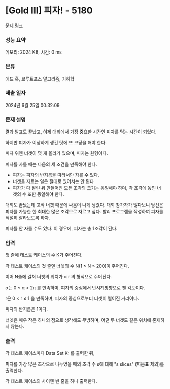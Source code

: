 # [Gold III] 피자! - 5180 

[문제 링크](https://www.acmicpc.net/problem/5180) 

### 성능 요약

메모리: 2024 KB, 시간: 0 ms

### 분류

애드 혹, 브루트포스 알고리즘, 기하학

### 제출 일자

2024년 6월 25일 00:32:09

### 문제 설명

<p>결과 발표도 끝났고, 이제 대회에서 가장 중요한 시간인 피자를 먹는 시간이 되었다.</p>

<p>하지만 피자가 이상하게 생긴 탓에 또 코딩을 해야 한다.</p>

<p>피자 위엔 너겟이 몇 개 올라가 있으며, 피자는 원형이다.</p>

<p>피자를 자를 때는 다음의 세 조건을 만족해야 한다.</p>

<ul>
	<li>피자는 피자의 반지름을 따라서만 자를 수 있다.</li>
	<li>너겟을 자르는 일은 절대로 있어서는 안 된다</li>
	<li>피자가 다 잘린 뒤 만들어진 모든 조각의 크기는 동일해야 하며, 각 조각에 놓인 너겟의 수 또한 동일해야 한다.</li>
</ul>

<p>대회도 끝났는데 고작 너겟 때문에 싸움이 나게 생겼다. 대회 참가자가 많다보니 당신은 피자를 가능한 한 최대한 많은 조각으로 자르고 싶다. 빨리 프로그램을 작성하여 피자를 적절히 잘라보도록 하자.</p>

<p>피자를 안 자를 수도 있다. 이 경우에, 피자는 총 1조각이 된다.</p>

### 입력 

 <p>첫 줄에 테스트 케이스의 수 K가 주어진다.</p>

<p>각 테스트 케이스의 첫 줄엔 너겟의 수 N(1 ≤ N ≤ 200)이 주어진다.</p>

<p>이어 N줄에 걸쳐 너겟의 위치가 α r 의 형식으로 주어진다.</p>

<p>α는 0 ≤ α < 2π 를 만족하며, 피자의 중심에서 반시계방향으로 잰 각도이다.</p>

<p>r은 0 < r ≤ 1 을 만족하며, 피자의 중심으로부터 너겟이 떨어진 거리이다.</p>

<p>피자의 반지름은 1이다.</p>

<p>너겟은 매우 작은 하나의 점으로 생각해도 무방하며, 어떤 두 너겟도 같은 위치에 존재하지 않는다.</p>

### 출력 

 <p>각 테스트 케이스마다 Data Set K: 를 출력한 뒤,</p>

<p>피자를 가장 많은 조각으로 나누었을 때의 조각 수 s에 대해 "s slices" (따옴표 제외)를 출력한다.</p>

<p>각 테스트 케이스의 사이엔 빈 줄을 하나 출력한다.</p>

